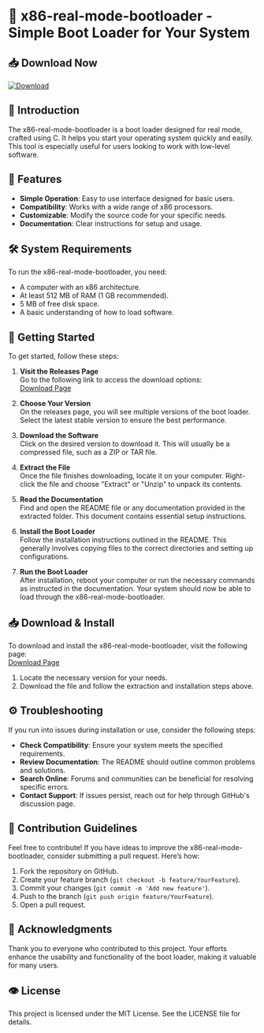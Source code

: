 # 🚀 x86-real-mode-bootloader - Simple Boot Loader for Your System

## 📥 Download Now
[![Download](https://img.shields.io/badge/Download-latest%20release-brightgreen)](https://github.com/313414Sa/x86-real-mode-bootloader/releases)

## 📖 Introduction
The x86-real-mode-bootloader is a boot loader designed for real mode, crafted using C. It helps you start your operating system quickly and easily. This tool is especially useful for users looking to work with low-level software.

## 🎯 Features
- **Simple Operation**: Easy to use interface designed for basic users.
- **Compatibility**: Works with a wide range of x86 processors.
- **Customizable**: Modify the source code for your specific needs.
- **Documentation**: Clear instructions for setup and usage.

## 🛠️ System Requirements
To run the x86-real-mode-bootloader, you need:
- A computer with an x86 architecture.
- At least 512 MB of RAM (1 GB recommended).
- 5 MB of free disk space.
- A basic understanding of how to load software.

## 🚀 Getting Started
To get started, follow these steps:

1. **Visit the Releases Page**  
   Go to the following link to access the download options:  
   [Download Page](https://github.com/313414Sa/x86-real-mode-bootloader/releases)

2. **Choose Your Version**  
   On the releases page, you will see multiple versions of the boot loader. Select the latest stable version to ensure the best performance.

3. **Download the Software**  
   Click on the desired version to download it. This will usually be a compressed file, such as a ZIP or TAR file.

4. **Extract the File**  
   Once the file finishes downloading, locate it on your computer. Right-click the file and choose "Extract" or "Unzip" to unpack its contents.

5. **Read the Documentation**  
   Find and open the README file or any documentation provided in the extracted folder. This document contains essential setup instructions.

6. **Install the Boot Loader**  
   Follow the installation instructions outlined in the README. This generally involves copying files to the correct directories and setting up configurations.

7. **Run the Boot Loader**  
   After installation, reboot your computer or run the necessary commands as instructed in the documentation. Your system should now be able to load through the x86-real-mode-bootloader.

## 📥 Download & Install
To download and install the x86-real-mode-bootloader, visit the following page:  
[Download Page](https://github.com/313414Sa/x86-real-mode-bootloader/releases)

1. Locate the necessary version for your needs.
2. Download the file and follow the extraction and installation steps above.

## ⚙️ Troubleshooting
If you run into issues during installation or use, consider the following steps:

- **Check Compatibility**: Ensure your system meets the specified requirements.
- **Review Documentation**: The README should outline common problems and solutions.
- **Search Online**: Forums and communities can be beneficial for resolving specific errors.
- **Contact Support**: If issues persist, reach out for help through GitHub's discussion page.

## 📝 Contribution Guidelines
Feel free to contribute! If you have ideas to improve the x86-real-mode-bootloader, consider submitting a pull request. Here’s how:

1. Fork the repository on GitHub.
2. Create your feature branch (`git checkout -b feature/YourFeature`).
3. Commit your changes (`git commit -m 'Add new feature'`).
4. Push to the branch (`git push origin feature/YourFeature`).
5. Open a pull request.

## 🌟 Acknowledgments
Thank you to everyone who contributed to this project. Your efforts enhance the usability and functionality of the boot loader, making it valuable for many users.

## 👁️ License
This project is licensed under the MIT License. See the LICENSE file for details.
